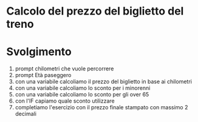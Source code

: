 Calcolo del prezzo del biglietto del treno
===
Svolgimento
===
1. prompt chilometri che vuole percorrere
2. prompt Età paseggero
3. con una variabile calcoliamo il prezzo del biglietto in base ai chilometri
4. con una variabile calcoliamo lo sconto per i minorenni
5. con una variabile calcoliamo lo sconto per gli over 65
6. con l'IF capiamo quale sconto utilizzare
7. completiamo l'esercizio con il prezzo finale stampato con massimo 2 decimali